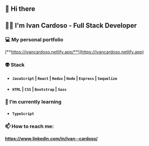 ## 👋 Hi there 
## 👨‍🦱 I'm Ivan Cardoso - Full Stack Developer

### 💻 My personal portfolio 
[**https://ivancardoso.netlify.app/**](https://ivancardoso.netlify.app)

### 👽 Stack
* #### **`JavaScript`** | **`React`** | **`Redux`** | **`Node`** | **`Express`** | **`Sequelize`**   
* #### **`HTML`** | **`CSS`** | **`Bootstrap`** | **`Sass`** 

### 🌱 I’m currently learning 
* #### **`TypeScript`**  

### 📫 How to reach me:
**https://www.linkedin.com/in/ivan--cardoso/**

<!--
**ivan-cardoso/ivan-cardoso** is a ✨ _special_ ✨ repository because its `README.md` (this file) appears on your GitHub profile.

Here are some ideas to get you started:

- 🔭 I’m currently working on ...
- 🌱 I’m currently learning ...
- 👯 I’m looking to collaborate on ...
- 🤔 I’m looking for help with ...
- 💬 Ask me about ...
- 📫 How to reach me: ...
- 😄 Pronouns: ...
- ⚡ Fun fact: ...
-->
